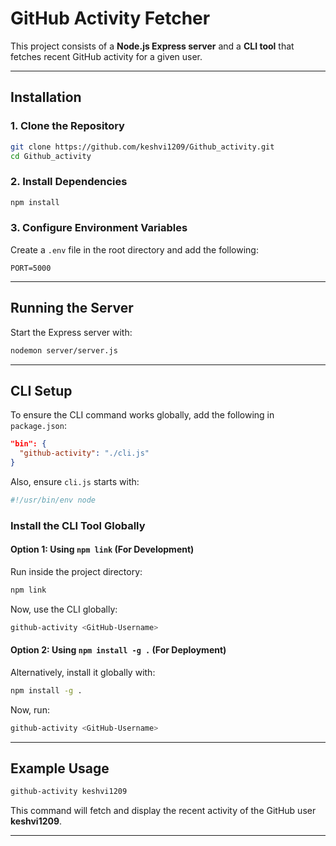 
# GitHub Activity Fetcher  

This project consists of a **Node.js Express server** and a **CLI tool** that fetches recent GitHub activity for a given user.  

---

## Installation  

### 1. Clone the Repository  
```sh
git clone https://github.com/keshvi1209/Github_activity.git
cd Github_activity
```

### 2. Install Dependencies  
```sh
npm install
```

### 3. Configure Environment Variables  
Create a `.env` file in the root directory and add the following:  
```
PORT=5000
```

---

## Running the Server  

Start the Express server with:  
```sh
nodemon server/server.js
```

---

## CLI Setup  

To ensure the CLI command works globally, add the following in `package.json`:  

```json
"bin": {
  "github-activity": "./cli.js"
}
```

Also, ensure `cli.js` starts with:  
```javascript
#!/usr/bin/env node
```

### Install the CLI Tool Globally  

#### **Option 1: Using `npm link` (For Development)**  
Run inside the project directory:  
```sh
npm link
```
Now, use the CLI globally:  
```sh
github-activity <GitHub-Username>
```

#### **Option 2: Using `npm install -g .` (For Deployment)**  
Alternatively, install it globally with:  
```sh
npm install -g .
```
Now, run:  
```sh
github-activity <GitHub-Username>
```

---

## Example Usage  

```sh
github-activity keshvi1209
```
This command will fetch and display the recent activity of the GitHub user **keshvi1209**.

---
